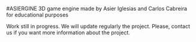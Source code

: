 #ASIERGINE 
3D game engine made by Asier Iglesias and Carlos Cabreira for educational purposes

Work still in progress. We will update regularly the project. Please, contact us if you want more information about the project.
